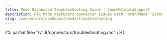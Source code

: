 ```yaml
---
title: Mode Dashboard Troubleshooting Guide | OpenMetadataSupport
description: Fix Mode dashboard connector issues with `brandName`'scomprehensive troubleshooting guide. Resolve common errors, debug connections, and optimize performance.
slug: /connectors/dashboard/mode/troubleshooting
---
```


{% partial file="/v1.8/connectors/troubleshooting.md" /%}

